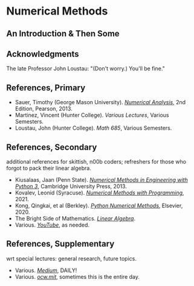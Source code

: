 # Numerical Methods
## An Introduction & Then Some

## Acknowledgments
The late Professor John Loustau: "(Don't worry.) You'll be fine."

## References, Primary
* Sauer, Timothy (George Mason University). <i>[Numerical Analysis](https://www.pearson.com/en-gb/subject-catalog/p/numerical-analysis-pearson-new-international-edition/P200000005356/9781292036748)</i>, 2nd Edition, Pearson, 2013.
* Martinez, Vincent (Hunter College). <i>Various Lectures</i>, Various Semesters.
* Loustau, John (Hunter College). <i>Math 685</i>, Various Semesters.

## References, Secondary
additional references for skittish, n00b coders; refreshers for those who forgot to pack their linear algebra.
* Kiusalaas, Jaan (Penn State). <i>[Numerical Methods in Engineering with Python 3](https://ia902301.us.archive.org/2/items/c-36_20211010/C36.pdf)</i>, Cambridge University Press, 2013.
* Kovalev, Leonid (Syracuse). <i>[Numerical Methods with Programming](https://drlvk.github.io/nm/frontmatter.html)</i>, 2021.
* Kong, Qingkai, et al (Berkley). <i>[Python Numerical Methods](https://pythonnumericalmethods.studentorg.berkeley.edu/notebooks/Index.html)</i>, Elsevier, 2020.
* The Bright Side of Mathematics. <i>[Linear Algebra](https://www.youtube.com/watch?v=x2cYoSPGz3o&list=PLBh2i93oe2quLc5zaxD0WHzQTGrXMwAI6)</i>.
* Various. <i>[YouTube](https://www.youtube.com/results?search_query=numerical++methods)</i>, as needed.

## References, Supplementary
wrt special lectures: general research, future topics.
* Various. <i>[Medium](https://medium.com/?tag=everything)</i>, DAILY!
* Various. <i>[ocw.mit](https://ocw.mit.edu/search/?q=numerical+methods)</i>, sometimes this is the entire day.
